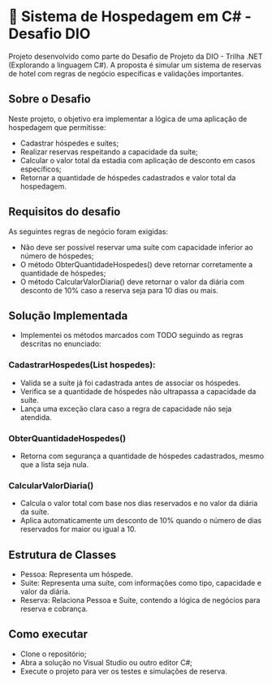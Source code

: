 # 🏨 Sistema de Hospedagem em C# - Desafio DIO 

Projeto desenvolvido como parte do Desafio de Projeto da DIO - Trilha .NET (Explorando a linguagem C#). A proposta é simular um sistema de reservas de hotel com regras de negócio específicas e validações importantes.

## Sobre o Desafio
Neste projeto, o objetivo era implementar a lógica de uma aplicação de hospedagem que permitisse:
- Cadastrar hóspedes e suítes;
- Realizar reservas respeitando a capacidade da suíte;
- Calcular o valor total da estadia com aplicação de desconto em casos específicos;
- Retornar a quantidade de hóspedes cadastrados e valor total da hospedagem.

## Requisitos do desafio
As seguintes regras de negócio foram exigidas:
- Não deve ser possível reservar uma suíte com capacidade inferior ao número de hóspedes;
- O método ObterQuantidadeHospedes() deve retornar corretamente a quantidade de hóspedes;
- O método CalcularValorDiaria() deve retornar o valor da diária com desconto de 10% caso a reserva seja para 10 dias ou mais.

## Solução Implementada
- Implementei os métodos marcados com TODO seguindo as regras descritas no enunciado:

### CadastrarHospedes(List<Pessoa> hospedes): 
- Valida se a suíte já foi cadastrada antes de associar os hóspedes.
- Verifica se a quantidade de hóspedes não ultrapassa a capacidade da suíte.
- Lança uma exceção clara caso a regra de capacidade não seja atendida.

###  ObterQuantidadeHospedes()
- Retorna com segurança a quantidade de hóspedes cadastrados, mesmo que a lista seja nula.

### CalcularValorDiaria()
- Calcula o valor total com base nos dias reservados e no valor da diária da suíte.
- Aplica automaticamente um desconto de 10% quando o número de dias reservados for maior ou igual a 10.

## Estrutura de Classes
- Pessoa: Representa um hóspede.
- Suite: Representa uma suíte, com informações como tipo, capacidade e valor da diária.
- Reserva: Relaciona Pessoa e Suite, contendo a lógica de negócios para reserva e cobrança.

## Como executar
- Clone o repositório;
- Abra a solução no Visual Studio ou outro editor C#;
- Execute o projeto para ver os testes e simulações de reserva.